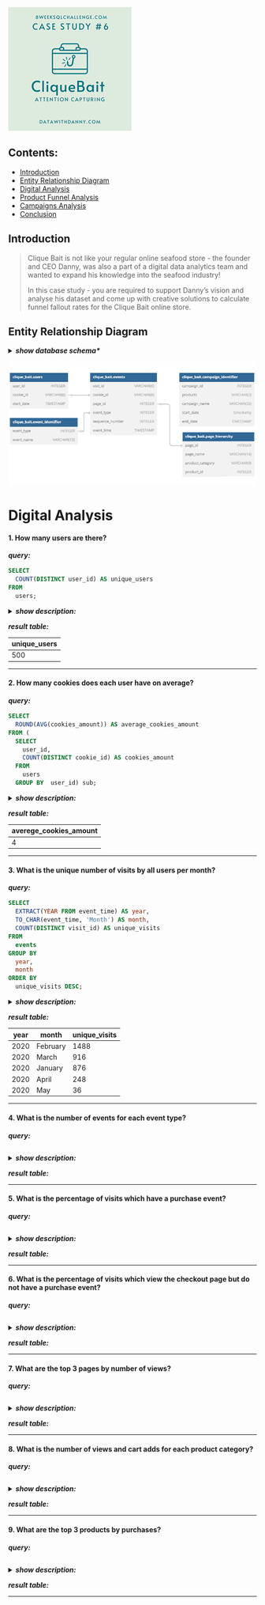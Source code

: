 ![Project Logo](../images/case6_logo.png)

## Contents:
- [Introduction](#introduction)
- [Entity Relationship Diagram](#entity-relationship-diagram)
- [Digital Analysis](#digital-analysis)
- [Product Funnel Analysis](#product-funnel-analysis)
- [Campaigns Analysis](#campaigns-analysis)
- [Conclusion](#conclusion)

## Introduction
>Clique Bait is not like your regular online seafood store - the founder and CEO Danny, was also a part of a digital data analytics team and wanted to expand his knowledge into the seafood industry!
>
>In this case study - you are required to support Danny’s vision and analyse his dataset and come up with creative solutions to calculate funnel fallout rates for the Clique Bait online store.

## Entity Relationship Diagram

<details>
  <summary><em><strong>show database schema*</strong></em></summary>

```SQL
CREATE SCHEMA clique_bait;
SET SEARCH_PATH TO clique_bait;

CREATE TABLE event_identifier (
  "event_type" INTEGER,
  "event_name" VARCHAR(13)
);

INSERT INTO event_identifier
  ("event_type", "event_name")
VALUES
  ('1', 'Page View'),
  ('2', 'Add to Cart'),
  ('3', 'Purchase'),
  ('4', 'Ad Impression'),
  ('5', 'Ad Click');

CREATE TABLE campaign_identifier (
  "campaign_id" INTEGER,
  "products" VARCHAR(3),
  "campaign_name" VARCHAR(33),
  "start_date" TIMESTAMP,
  "end_date" TIMESTAMP
);

INSERT INTO campaign_identifier
  ("campaign_id", "products", "campaign_name", "start_date", "end_date")
VALUES
  ('1', '1-3', 'BOGOF - Fishing For Compliments', '2020-01-01', '2020-01-14'),
  ('2', '4-5', '25% Off - Living The Lux Life', '2020-01-15', '2020-01-28'),
  ('3', '6-8', 'Half Off - Treat Your Shellf(ish)', '2020-02-01', '2020-03-31');

CREATE TABLE page_hierarchy (
  "page_id" INTEGER,
  "page_name" VARCHAR(14),
  "product_category" VARCHAR(9),
  "product_id" INTEGER
);

INSERT INTO page_hierarchy
  ("page_id", "page_name", "product_category", "product_id")
VALUES
  ('1', 'Home Page', null, null),
  ('2', 'All Products', null, null),
  ('3', 'Salmon', 'Fish', '1'),
  ('4', 'Kingfish', 'Fish', '2'),
  ('5', 'Tuna', 'Fish', '3'),
  ('6', 'Russian Caviar', 'Luxury', '4'),
  ('7', 'Black Truffle', 'Luxury', '5'),
  ('8', 'Abalone', 'Shellfish', '6'),
  ('9', 'Lobster', 'Shellfish', '7'),
  ('10', 'Crab', 'Shellfish', '8'),
  ('11', 'Oyster', 'Shellfish', '9'),
  ('12', 'Checkout', null, null),
  ('13', 'Confirmation', null, null);

CREATE TABLE users (
  "user_id" INTEGER,
  "cookie_id" VARCHAR(6),
  "start_date" TIMESTAMP
);

INSERT INTO users
  ("user_id", "cookie_id", "start_date")
VALUES
  ('1', 'c4ca42', '2020-02-04'),
  ('2', 'c81e72', '2020-01-18'),
  ('3', 'eccbc8', '2020-02-21'),
  ('4', 'a87ff6', '2020-02-22'),
  ('5', 'e4da3b', '2020-02-01'),
  ...
  ('355a6a', '87a4ba', '8', '2', '12', '2020-03-18 22:42:33.090104'),
  ('355a6a', '87a4ba', '9', '1', '13', '2020-03-18 22:42:59.762131'),
  ('355a6a', '87a4ba', '9', '2', '14', '2020-03-18 22:43:57.15588'),
  ('355a6a', '87a4ba', '10', '1', '15', '2020-03-18 22:44:16.541396'),
  ('355a6a', '87a4ba', '11', '1', '16', '2020-03-18 22:44:18.90083'),
  ('355a6a', '87a4ba', '11', '2', '17', '2020-03-18 22:45:12.670472'),
  ('355a6a', '87a4ba', '12', '1', '18', '2020-03-18 22:45:54.081818'),
  ('355a6a', '87a4ba', '13', '3', '19', '2020-03-18 22:45:54.984666');
```

**\*Note**:
1.  **Primary Key Absence:**
    * Primary keys are intentionally omitted for this educational dataset.
    * This is acceptable due to the static and artificially generated nature of the data.
    * **In production, primary keys are crucial for data integrity and uniqueness.**

2.  **Data Type Inconsistencies:**
    * Inserted values may not match column data types (e.g., string values in INTEGER columns).
    * While PostgreSQL performs implicit conversions, **explicit type casting is recommended for production to ensure data consistency and prevent errors.**

</details>

![Project Logo](../images/case6_diagram.png)

# Digital Analysis
#### 1. How many users are there?

***query:***
```SQL
SELECT
  COUNT(DISTINCT user_id) AS unique_users
FROM
  users;
```

<details>
  <summary><em><strong>show description:</strong></em></summary>

This SQL query calculates the total number of unique user IDs present in the `users` table.

-   `SELECT COUNT(DISTINCT user_id) AS unique_users`: 
    -   `DISTINCT user_id`: Selects all the unique values from the `user_id` column, eliminating any duplicate user IDs.
    -   `COUNT(...)`: Counts the number of distinct (unique) user IDs.
    -   `AS unique_users`: Renames the resulting count to the column alias `unique_users`.
-   `FROM users`:
    -   Specifies that the data is retrieved from the `users` table.

</details>

***result table:***

| unique_users |
| ------------ |
| 500          |

---

#### 2. How many cookies does each user have on average?

***query:***
```SQL
SELECT
  ROUND(AVG(cookies_amount)) AS average_cookies_amount
FROM (
  SELECT
    user_id,
    COUNT(DISTINCT cookie_id) AS cookies_amount
  FROM
    users
  GROUP BY  user_id) sub;
```

<details>
  <summary><em><strong>show description:</strong></em></summary>

This SQL query calculates the average number of unique cookies per user from the `users` table.

-   `SELECT ROUND(AVG(cookie_count) AS average_cookies_per_user`:
    -   Calculates the average number of cookies per user, rounding the result to the nearest integer.
    -   `AVG(cookie_count)`: Computes the average of the `cookie_count` values.
    -   `ROUND(..., 2)`: Rounds the average to two decimal places for readability.
    -   `AS average_cookies_per_user`: Aliases the resulting column as `average_cookies_per_user`.
-   `FROM (...) sub`:
    -   Specifies the subquery as the data source.
-   Subquery:
    -   `SELECT user_id, COUNT(DISTINCT cookie_id) AS cookie_count FROM users GROUP BY user_id`:
        -   Calculates the number of unique cookies (`cookie_id`) for each user (`user_id`).
        -   `COUNT(DISTINCT cookie_id)`: Counts the distinct cookies for each user.
        -   `GROUP BY user_id`: Groups the results by `user_id` to count cookies per user.
        -   `AS cookie_count`: Aliases the count of cookies as `cookie_count`.
        -   `FROM users`: Specifies that the data is retrieved from the `users` table.

</details>

***result table:***

| averege_cookies_amount |
| ---------------------- |
| 4                      |

---

#### 3. What is the unique number of visits by all users per month?

***query:***
```SQL
SELECT
  EXTRACT(YEAR FROM event_time) AS year,
  TO_CHAR(event_time, 'Month') AS month,
  COUNT(DISTINCT visit_id) AS unique_visits
FROM
  events
GROUP BY
  year,
  month
ORDER BY
  unique_visits DESC;
```

<details>
  <summary><em><strong>show description:</strong></em></summary>

This SQL query calculates the unique number of visits (identified by `visit_id`) per month and year from the `events` table.

-   `SELECT EXTRACT(YEAR FROM event_time) AS year, TO_CHAR(event_time, 'Month') AS month, COUNT(DISTINCT visit_id) AS unique_visits`:
    -   `EXTRACT(YEAR FROM event_time) AS year`: Extracts the year from the `event_time` column and aliases it as `year`.
    -   `TO_CHAR(event_time, 'Month') AS month`: Extracts the month from the `event_time` column and aliases it as `month`.
    -   `COUNT(DISTINCT visit_id) AS unique_visits`: Counts the number of unique `visit_id` values, representing unique visits, and aliases the result as `unique_visits`.
-   `FROM events`:
    -   Specifies the `events` table as the data source.
-   `GROUP BY year, month`:
    -   Groups the results by `year` and `month` to count unique visits per month and year.
-   `ORDER BY unique_visits DESC`:
    -   Orders the results in descending order based on the `unique_visits` count.

</details>

***result table:***

| year | month     | unique_visits |
| ---- | --------- | ------------- |
| 2020 | February  | 1488          |
| 2020 | March     | 916           |
| 2020 | January   | 876           |
| 2020 | April     | 248           |
| 2020 | May       | 36            |

---

#### 4. What is the number of events for each event type?

***query:***
```SQL

```

<details>
  <summary><em><strong>show description:</strong></em></summary>



</details>

***result table:***


---

#### 5. What is the percentage of visits which have a purchase event?

***query:***
```SQL

```

<details>
  <summary><em><strong>show description:</strong></em></summary>



</details>

***result table:***


---

#### 6. What is the percentage of visits which view the checkout page but do not have a purchase event?

***query:***
```SQL

```

<details>
  <summary><em><strong>show description:</strong></em></summary>



</details>

***result table:***


---

#### 7. What are the top 3 pages by number of views?

***query:***
```SQL

```

<details>
  <summary><em><strong>show description:</strong></em></summary>



</details>

***result table:***


---

#### 8. What is the number of views and cart adds for each product category?

***query:***
```SQL

```

<details>
  <summary><em><strong>show description:</strong></em></summary>



</details>

***result table:***


---

#### 9. What are the top 3 products by purchases?

***query:***
```SQL

```

<details>
  <summary><em><strong>show description:</strong></em></summary>



</details>

***result table:***


---